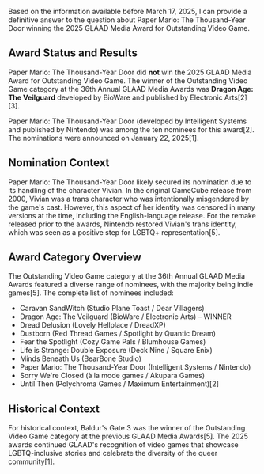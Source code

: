 Based on the information available before March 17, 2025, I can provide a definitive answer to the question about Paper Mario: The Thousand-Year Door winning the 2025 GLAAD Media Award for Outstanding Video Game.

## Award Status and Results

Paper Mario: The Thousand-Year Door did **not** win the 2025 GLAAD Media Award for Outstanding Video Game. The winner of the Outstanding Video Game category at the 36th Annual GLAAD Media Awards was **Dragon Age: The Veilguard** developed by BioWare and published by Electronic Arts[2][3].

Paper Mario: The Thousand-Year Door (developed by Intelligent Systems and published by Nintendo) was among the ten nominees for this award[2]. The nominations were announced on January 22, 2025[1].

## Nomination Context

Paper Mario: The Thousand-Year Door likely secured its nomination due to its handling of the character Vivian. In the original GameCube release from 2000, Vivian was a trans character who was intentionally misgendered by the game's cast. However, this aspect of her identity was censored in many versions at the time, including the English-language release. For the remake released prior to the awards, Nintendo restored Vivian's trans identity, which was seen as a positive step for LGBTQ+ representation[5].

## Award Category Overview

The Outstanding Video Game category at the 36th Annual GLAAD Media Awards featured a diverse range of nominees, with the majority being indie games[5]. The complete list of nominees included:

- Caravan SandWitch (Studio Plane Toast / Dear Villagers)
- Dragon Age: The Veilguard (BioWare / Electronic Arts) – WINNER
- Dread Delusion (Lovely Hellplace / DreadXP)
- Dustborn (Red Thread Games / Spotlight by Quantic Dream)
- Fear the Spotlight (Cozy Game Pals / Blumhouse Games)
- Life is Strange: Double Exposure (Deck Nine / Square Enix)
- Minds Beneath Us (BearBone Studio)
- Paper Mario: The Thousand-Year Door (Intelligent Systems / Nintendo)
- Sorry We're Closed (à la mode games / Akupara Games)
- Until Then (Polychroma Games / Maximum Entertainment)[2]

## Historical Context

For historical context, Baldur's Gate 3 was the winner of the Outstanding Video Game category at the previous GLAAD Media Awards[5]. The 2025 awards continued GLAAD's recognition of video games that showcase LGBTQ-inclusive stories and celebrate the diversity of the queer community[1].